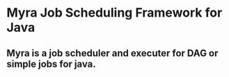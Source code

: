 Myra Job Scheduling Framework for Java
====

## Myra is a job scheduler and executer for DAG or simple jobs for java.
